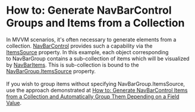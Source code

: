 # How to: Generate NavBarControl Groups and Items from a Collection


<p>In MVVM scenarios, it's often necessary to generate elements from a collection. <a href="https://documentation.devexpress.com/WPF/clsDevExpressXpfNavBarNavBarControltopic.aspx">NavBarControl</a> provides such a capability via the <a href="https://documentation.devexpress.com/#WPF/DevExpressXpfNavBarNavBarControl_ItemsSourcetopic">ItemsSource</a> property. In this example, each object corresponding to NavBarGroup contains a sub-collection of items which will be visualized by <a href="https://documentation.devexpress.com/#WPF/clsDevExpressXpfNavBarNavBarItemtopic">NavBarItems</a>. This is sub-collection is bound to the <a href="https://documentation.devexpress.com/#WPF/DevExpressXpfNavBarNavBarGroup_ItemsSourcetopic">NavBarGroup.ItemsSource</a> property. <br><br>If you wish to group items without specifying NavBarGroup.ItemsSource, use the approach demonstrated at <a href="https://www.devexpress.com/Support/Center/p/T329230">How to: Generate NavBarControl Items from a Collection and Automatically Group Them Depending on a Field Value</a>.</p>

<br/>


